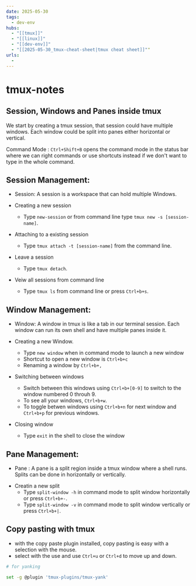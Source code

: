 ```yaml
---
date: 2025-05-30
tags:
  - dev-env
hubs:
  - "[[tmux]]"
  - "[[linux]]"
  - "[[dev-env]]"
  - "[[2025-05-30_tmux-cheat-sheet|tmux cheat sheet]]""
urls:
  -
---
```


# tmux-notes

## Session, Windows and Panes inside tmux

We start by creating a tmux session, that session could have multiple windows.
Each window could be split into panes either horizontal or vertical.

Command Mode : `Ctrl+Shift+B` opens the command mode in the status bar where we
can right commands or use shortcuts instead if we don't want to type in the
whole command.

## Session Management:

- Session: A session is a workspace that can hold multiple Windows.

* Creating a new session

  - Type `new-session` or from command line type `tmux new -s [session-name]`.

* Attaching to a existing session

  - Type `tmux attach -t [session-name]` from the command line.

* Leave a session

  - Type `tmux detach`.

* Veiw all sessions from command line
  - Type `tmux ls` from command line or press `Ctrl+b+s`.

## Window Management:

- Window: A window in tmux is like a tab in our terminal session. Each window
  can run its own shell and have multiple panes inside it.

* Creating a new Window.

  - Type `new window` when in command mode to launch a new window
  - Shortcut to open a new window is `Ctrl+b+c`
  - Renaming a window by `Ctrl+b+,`

* Switching between windows

  - Switch between this windows using `Ctrl+b+[0-9]` to switch to the window
    numbered 0 throuh 9.
  - To see all your windows, `Ctrl+b+w`.
  - To toggle betwen windows using `Ctrl+b+n` for next window and `Ctrl+b+p` for
    previous windows.

* Closing window
  - Type `exit` in the shell to close the window

## Pane Management:

- Pane : A pane is a split region inside a tmux window where a shell runs.
  Splits can be done in horizontally or vertically.

* Creatin a new split
  - Type `split-window -h` in command mode to split window horizontally or press
    `Ctrl+b+-`.
  - Type `split-window -v` in command mode to split window vertically or press
    `Ctrl+b+|`.

## Copy pasting with tmux

- with the copy paste plugin installed, copy pasting is easy with a selection
  with the mouse.
- select with the use and use `Ctrl+u` or `Ctrl+d` to move up and down.

```bash
# for yanking

set -g @plugin 'tmux-plugins/tmux-yank'
```
